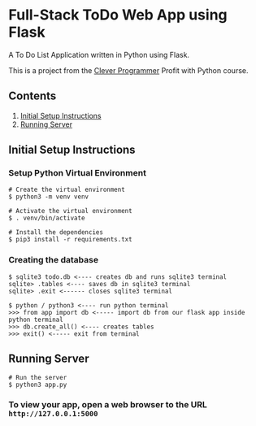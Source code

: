 # Full-Stack ToDo Web App using Flask

A To Do List Application written in Python using Flask.

This is a project from the [Clever Programmer](https://www.cleverprogrammer.com/) Profit with Python course.

## Contents

1. [Initial Setup Instructions](#initial-setup-instructions)
1. [Running Server](#running-server)


## Initial Setup Instructions

### Setup Python Virtual Environment
```buildoutcfg
# Create the virtual environment
$ python3 -m venv venv

# Activate the virtual environment
$ . venv/bin/activate

# Install the dependencies
$ pip3 install -r requirements.txt
```

### Creating the database
```buildoutcfg
$ sqlite3 todo.db <---- creates db and runs sqlite3 terminal
sqlite> .tables <---- saves db in sqlite3 terminal
sqlite> .exit <------ closes sqlite3 terminal

$ python / python3 <---- run python terminal
>>> from app import db <----- import db from our flask app inside python terminal
>>> db.create_all() <---- creates tables
>>> exit() <----- exit from terminal
```

## Running Server

```commandline
# Run the server
$ python3 app.py
```
### To view your app, open a web browser to the URL `http://127.0.0.1:5000`
